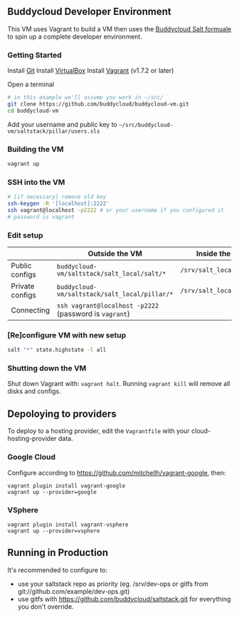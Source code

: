 ## Buddycloud Developer Environment

This VM uses Vagrant to build a VM then uses the [Buddycloud Salt formuale](https://github.com/buddycloud/saltstack) to spin up a complete developer environment.

### Getting Started

Install [Git]([http://git-scm.com/downloads)
Install [VirtualBox](https://www.virtualbox.org/wiki/Downloads)
Install [Vagrant](http://www.vagrantup.com/) (v1.7.2 or later)

Open a terminal

```bash
# in this example we'll assume you work in ~/src/
git clone https://github.com/buddycloud/buddycloud-vm.git
cd buddycloud-vm
```

Add your username and public key to `~/src/buddycloud-vm/saltstack/pillar/users.sls`

### Building the VM

```bash
vagrant up
```

### SSH into the VM

```bash
# [if necessary] remove old key
ssh-keygen -R '[localhost]:2222'
ssh vagrant@localhost -p2222 # or your username if you configured it 
# password is vagrant
```

### Edit setup

|                    | Outside the VM                                      | Inside the VM                      |             |
|--------------------|-----------------------------------------------------|------------------------------------|----------------------------------|
| Public configs    | `buddycloud-vm/saltstack/salt_local/salt/*`       | `/srv/salt_local/salt`             |     
| Private configs    | `buddycloud-vm/saltstack/salt_local/pillar/*`     | `/srv/salt_local/pillar`            | 
| Connecting         | `ssh vagrant@localhost -p2222` (password is `vagrant`)  |  |

### [Re]configure VM with new setup

```bash
salt "*" state.highstate -l all
```

### Shutting down the VM

Shut down Vagrant with: `vagrant halt`. Running `vagrant kill` will remove all disks and configs.

## Depoloying to providers

To deploy to a hosting provider, edit the `Vagrantfile` with your cloud-hosting-provider data.

### Google Cloud

Configure according to https://github.com/mitchellh/vagrant-google, then:
```
vagrant plugin install vagrant-google
vagrant up --provider=google
```

### VSphere 
```
vagrant plugin install vagrant-vsphere
vagrant up --provider=vsphere
```

## Running in Production

It's recommended to configure to:
- use your saltstack repo as priority (eg. /srv/dev-ops or gitfs from git://github.com/example/dev-ops.git)
- use gitfs with https://github.com/buddycloud/saltstack.git for everything you don't override.
